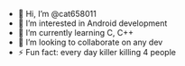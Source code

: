 - 👋 Hi, I’m @cat658011
- 👀 I’m interested in Android development
- 🌱 I’m currently learning C, C++
- 💞️ I’m looking to collaborate on any dev
- ⚡ Fun fact: every day killer killing 4 people

<!--- BTW I femboy --->
